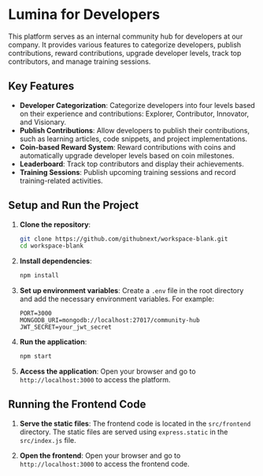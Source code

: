 # Lumina for Developers

This platform serves as an internal community hub for developers at our company. It provides various features to categorize developers, publish contributions, reward contributions, upgrade developer levels, track top contributors, and manage training sessions.

## Key Features

- **Developer Categorization**: Categorize developers into four levels based on their experience and contributions: Explorer, Contributor, Innovator, and Visionary.
- **Publish Contributions**: Allow developers to publish their contributions, such as learning articles, code snippets, and project implementations.
- **Coin-based Reward System**: Reward contributions with coins and automatically upgrade developer levels based on coin milestones.
- **Leaderboard**: Track top contributors and display their achievements.
- **Training Sessions**: Publish upcoming training sessions and record training-related activities.

## Setup and Run the Project

1. **Clone the repository**:
   ```bash
   git clone https://github.com/githubnext/workspace-blank.git
   cd workspace-blank
   ```

2. **Install dependencies**:
   ```bash
   npm install
   ```

3. **Set up environment variables**:
   Create a `.env` file in the root directory and add the necessary environment variables. For example:
   ```
   PORT=3000
   MONGODB_URI=mongodb://localhost:27017/community-hub
   JWT_SECRET=your_jwt_secret
   ```

4. **Run the application**:
   ```bash
   npm start
   ```

5. **Access the application**:
   Open your browser and go to `http://localhost:3000` to access the platform.

## Running the Frontend Code

1. **Serve the static files**:
   The frontend code is located in the `src/frontend` directory. The static files are served using `express.static` in the `src/index.js` file.

2. **Open the frontend**:
   Open your browser and go to `http://localhost:3000` to access the frontend code.
